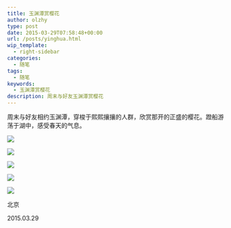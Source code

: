 ```yaml
---
title: 玉渊潭赏樱花
author: olzhy
type: post
date: 2015-03-29T07:58:48+00:00
url: /posts/yinghua.html
wip_template:
  - right-sidebar
categories:
  - 随笔
tags:
  - 随笔
keywords:
  - 玉渊潭赏樱花
description: 周末与好友玉渊潭赏樱花
---
```


周末与好友相约玉渊潭，穿梭于熙熙攘攘的人群，欣赏那开的正盛的樱花。蹬船游荡于湖中，感受春天的气息。

![](https://olzhy.github.io/static/images/uploads/2015/03/yinghua-1.jpeg#center)

![](https://olzhy.github.io/static/images/uploads/2015/03/yinghua-2.jpeg#center)

![](https://olzhy.github.io/static/images/uploads/2015/03/yinghua-3.jpeg#center)

![](https://olzhy.github.io/static/images/uploads/2015/03/yinghua-4.jpeg#center)

![](https://olzhy.github.io/static/images/uploads/2015/03/yinghua-5.jpeg#center)

北京

2015.03.29
